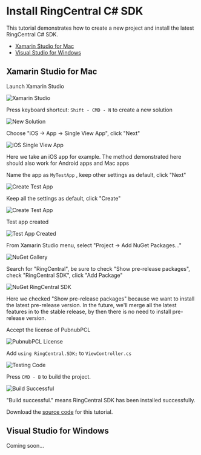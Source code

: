 # Install RingCentral C# SDK

This tutorial demonstrates how to create a new project and install the latest RingCentral C# SDK.

- [Xamarin Studio for Mac](#xamarin-studio-for-mac)
- [Visual Studio for Windows](#visual-studio-for-windows)


## Xamarin Studio for Mac

Launch Xamarin Studio

![Xamarin Studio](screenshots/xamarin-studio.png)

Press keyboard shortcut: `Shift - CMD - N` to create a new solution

![New Solution](screenshots/new-solution.png)

Choose "iOS -> App -> Single View App", click "Next"

![iOS Single View App](screenshots/ios-single-view-app.png)

Here we take an iOS app for example.
The method demonstrated here should also work for Android apps and Mac apps

Name the app as `MyTestApp` , keep other settings as default, click "Next"

![Create Test App](screenshots/create-test-app-1.png)

Keep all the settings as default, click "Create"

![Create Test App](screenshots/create-test-app-2.png)

Test app created

![Test App Created](screenshots/test-app-created.png)

From Xamarin Studio menu, select "Project -> Add NuGet Packages..."

![NuGet Gallery](screenshots/nuget-gallery.png)

Search for "RingCentral", be sure to check "Show pre-release packages", check "RingCentral SDK", click "Add Package"

![NuGet RingCentral SDK](screenshots/nuget-ringcentral-sdk.png)

Here we checked "Show pre-release packages" because we want to install the latest pre-release version. In the future, we'll merge all the latest features in to the stable release, by then there is no need to install pre-release version.

Accept the license of PubnubPCL

![PubnubPCL License](screenshots/pubnubpcl-license.png)

Add `using RingCentral.SDK;` to `ViewController.cs`

![Testing Code](screenshots/one-line-testing-code.png)

Press `CMD - B` to build the project.

![Build Successful](screenshots/build-successful.png)

"Build successful." means RingCentral SDK has been installed successfully.

Download the [source code](https://github.com/tylerlong/ringcentral-csharp-tutorials/tree/master/mac/installation) for this tutorial.


## Visual Studio for Windows

Coming soon...
